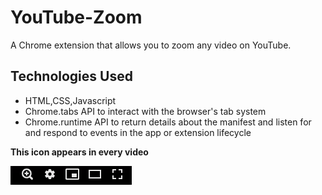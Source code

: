 # YouTube-Zoom
A Chrome extension that allows you to zoom any video on YouTube.

## **Technologies Used**

- HTML,CSS,Javascript
- Chrome.tabs API to interact with the browser's tab system 
- Chrome.runtime API to return details about the manifest and listen for and respond to events in the app or extension lifecycle

**This icon appears in every video**

![Preview Image](https://github.com/apurva19/YouTube-Zoom/blob/master/Sample-Image.png)
